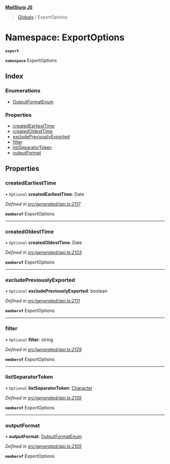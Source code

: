 **[MailSlurp JS](../README.md)**

> [Globals](../README.md) / ExportOptions

# Namespace: ExportOptions

**`export`** 

**`namespace`** ExportOptions

## Index

### Enumerations

* [OutputFormatEnum](../enums/exportoptions.outputformatenum.md)

### Properties

* [createdEarliestTime](exportoptions.md#createdearliesttime)
* [createdOldestTime](exportoptions.md#createdoldesttime)
* [excludePreviouslyExported](exportoptions.md#excludepreviouslyexported)
* [filter](exportoptions.md#filter)
* [listSeparatorToken](exportoptions.md#listseparatortoken)
* [outputFormat](exportoptions.md#outputformat)

## Properties

### createdEarliestTime

• `Optional` **createdEarliestTime**: Date

*Defined in [src/generated/api.ts:2117](https://github.com/mailslurp/mailslurp-client/blob/e4d4355/src/generated/api.ts#L2117)*

**`memberof`** ExportOptions

___

### createdOldestTime

• `Optional` **createdOldestTime**: Date

*Defined in [src/generated/api.ts:2123](https://github.com/mailslurp/mailslurp-client/blob/e4d4355/src/generated/api.ts#L2123)*

**`memberof`** ExportOptions

___

### excludePreviouslyExported

• `Optional` **excludePreviouslyExported**: boolean

*Defined in [src/generated/api.ts:2111](https://github.com/mailslurp/mailslurp-client/blob/e4d4355/src/generated/api.ts#L2111)*

**`memberof`** ExportOptions

___

### filter

• `Optional` **filter**: string

*Defined in [src/generated/api.ts:2129](https://github.com/mailslurp/mailslurp-client/blob/e4d4355/src/generated/api.ts#L2129)*

**`memberof`** ExportOptions

___

### listSeparatorToken

• `Optional` **listSeparatorToken**: [Character](../interfaces/character.md)

*Defined in [src/generated/api.ts:2135](https://github.com/mailslurp/mailslurp-client/blob/e4d4355/src/generated/api.ts#L2135)*

**`memberof`** ExportOptions

___

### outputFormat

•  **outputFormat**: [OutputFormatEnum](../enums/exportoptions.outputformatenum.md)

*Defined in [src/generated/api.ts:2105](https://github.com/mailslurp/mailslurp-client/blob/e4d4355/src/generated/api.ts#L2105)*

**`memberof`** ExportOptions

